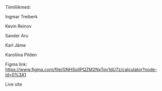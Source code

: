 Tiimiliikmed:


Ingmar Treiberk 

Kevin Reinov

Sander Aru 

Karl Jäme 

Karoliina Pilden

Figma link: 
https://www.figma.com/file/GNHSoIIPQZM2NxTqv1dU7z/calculator?node-id=0%3A1

Live site 
